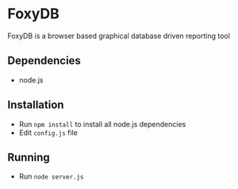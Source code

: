 FoxyDB
======
FoxyDB is a browser based graphical database driven reporting tool

Dependencies
------------
- node.js

Installation
------------
- Run `npm install` to install all node.js dependencies
- Edit `config.js` file 

Running
------------
- Run `node server.js` 